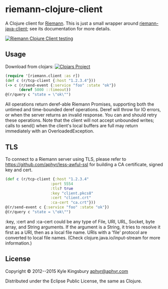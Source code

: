 # riemann-clojure-client

A Clojure client for [Riemann](http://aphyr.github.com/riemann). This is just a
small wrapper around
[riemann-java-client](https://github.com/aphyr/riemann-java-client); see its
documentation for more details.

[![Riemann Clojure Client testing](https://github.com/riemann/riemann-clojure-client/actions/workflows/config.yml/badge.svg)](https://github.com/riemann/riemann-clojure-client/actions/workflows/config.yml)

## Usage

Download from clojars: [![Clojars Project](https://img.shields.io/clojars/v/riemann-clojure-client.svg)](https://clojars.org/riemann-clojure-client)

``` clojure
(require '[riemann.client :as r])
(def c (r/tcp-client {:host "1.2.3.4"}))
(-> c (r/send-event {:service "foo" :state "ok"})
      (deref 5000 ::timeout))
@(r/query c "state = \"ok\"")
```

All operations return deref-able Riemann Promises, supporting both the untimed
and time-bounded deref operations. Deref will throw for IO errors, or when the
server returns an invalid response. You can and should retry these operations.
Note that the client will not accept unbounded writes; calls to send() when the
client's local buffers are full may return immediately with an
OverloadedException.

## TLS

To connect to a Riemann server using TLS, please refer to
https://github.com/aphyr/less-awful-ssl for building a CA certificate, signed
key and cert.

``` clojure
(def c (r/tcp-client {:host "1.2.3.4"
                    :port 5554
                    :tls? true
                    :key "client.pkcs8"
                    :cert "client.crt"
                    :ca-cert "ca.crt"}))
@(r/send-event c {:service "foo" :state "ok"})
@(r/query c "state = \"ok\"")
```

:key, :cert and :ca-cert could be any type of File, URI, URL, Socket, byte
array, and String arguments. If the argument is a String, it tries to resolve
it first as a URI, then as a local file name. URIs with a 'file' protocol are
converted to local file names. (Check clojure.java.io/input-stream for more
information.)

## License

Copyright © 2012--2015 Kyle Kingsbury <aphyr@aphyr.com>

Distributed under the Eclipse Public License, the same as Clojure.

